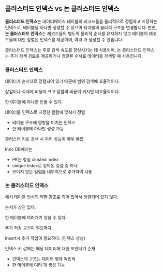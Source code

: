## 클러스터드 인덱스 vs 논 클러스터드 인덱스

**클러스터드 인덱스**는 데이터베이스 테이블의 레코드들을 물리적으로 정렬하고 저장하는 인덱스로, 테이블당 하나만 생성할 수 있으며 테이블의 물리적 구조를 변경합니다. 반면, **논 클러스터드 인덱스**는 레코드들의 별도의 물리적 순서를 유지하지 않고 테이블의 레코드들에 대한 정렬된 인덱스를 제공하며, 여러 개 생성할 수 있습니다.

클러스터드 인덱스는 주로 검색 속도를 향상시키는 데 사용되며, 논 클러스터드 인덱스는 추가 검색 경로를 제공하거나 정렬된 순서로 데이터를 검색할 때 사용됩니다.

### 클러스터드 인덱스

데이터가 순서대로 정렬되어 있기 때문에 범위 검색에 효율적이다.

삽입이나 삭제에 비용이 크고 정렬의 비용이 커지면 비효율적이다.

한 테이블에 하나만 만들 수 있다.

데이터를 인덱스로 지정한 컬럼에 맞춰서 정렬

- 테이블 구조에 영향을 미치는 인덱스
- 한 테이블에 하나만 생성 가능

클러스터 키로 검색 시 처리 성능이 매우 빠름

Inno DB에서는

- PK는 항상 clusted index
- unique index로 정의된 컬럼 중 하나
- 보이지 않는 컬럼을 내부적으로 추가하여 사용

### 논 클러스터드 인덱스

해시 테이블 방식의 약한 참조로 되어 있어서 정렬되어 있지 않다.

순서가 상관 없다.

한 테이블에 여러개가 있을 수 있다.

추가 저장 공간이 필요하다.

Insert시 추가 작업이 필요하다. (인덱스 생성)

인덱스 키 값에는 해당 데이터에 대한 포인터가 존재

- 인덱스의 구조는 데이터 행과 독립적
- 한 테이블에 여러 개 생성 가능
